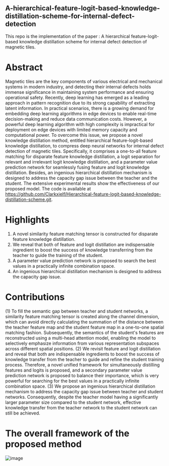 ## A-hierarchical-feature-logit-based-knowledge-distillation-scheme-for-internal-defect-detection
This repo is the implementation of the paper : A hierarchical feature-logit-based knowledge distillation scheme for internal defect detection of magnetic tiles.

Abstract
=
Magnetic tiles are the key components of various electrical and mechanical systems in modern industry, and detecting their internal defects holds immense significance in maintaining system performance and ensuring operational safety. Recently, deep learning has emerged as a leading approach in pattern recognition due to its strong capability of extracting latent information. In practical scenarios, there is a growing demand for embedding deep learning algorithms in edge devices to enable real-time decision-making and reduce data communication costs. However, a powerful deep learning algorithm with high complexity is impractical for deployment on edge devices with limited memory capacity and computational power. To overcome this issue, we propose a novel knowledge distillation method, entitled hierarchical feature-logit-based knowledge distillation, to compress deep neural networks for internal defect detection of magnetic tiles. Specifically, it comprises a one-to-all feature matching for disparate feature knowledge distillation, a logit separation for relevant and irrelevant logit knowledge distillation, and a parameter value prediction network for seamlessly fusing feature and logit knowledge distillation. Besides, an ingenious hierarchical distillation mechanism is designed to address the capacity gap issue between the teacher and the student. The extensive experimental results show the effectiveness of our proposed model. The code is available at  https://github.com/Clarkxielf/Hierarchical-feature-logit-based-knowledge-distillation-scheme.git.

Highlights
=
1)	A novel similarity feature matching tensor is constructed for disparate feature knowledge distillation.
2)	We reveal that both of feature and logit distillation are indispensable ingredient to boost the success of knowledge transferring from the teacher to guide the training of the student.
3)	A parameter value prediction network is proposed to search the best values in a practically infinite combination space.
4)	An ingenious hierarchical distillation mechanism is designed to address the capacity gap issue.

Contributions
=
(1)	To fill the semantic gap between teacher and student networks, a similarity feature matching tensor is created along the channel dimension, which can avoid directly calculating the summation of the distance between the teacher feature map and the student feature map in a one-to-one spatial matching fashion. Subsequently, the semantics of the student's features are reconstructed using a multi-head attention model, enabling the model to selectively emphasize information from various representation subspaces across different spatial positions.
(2)	We revisit feature and logit distillation and reveal that both are indispensable ingredients to boost the success of knowledge transfer from the teacher to guide and refine the student training process. Therefore, a novel unified framework for simultaneously distilling features and logits is proposed, and a secondary parameter value prediction network is proposed to balance their importance, which is very powerful for searching for the best values in a practically infinite combination space.
(3)	We propose an ingenious hierarchical distillation mechanism to address the capacity gap issue between teacher and student networks. Consequently, despite the teacher model having a significantly larger parameter size compared to the student network, effective knowledge transfer from the teacher network to the student network can still be achieved.

The overall framework of the proposed method
=
![image]()
